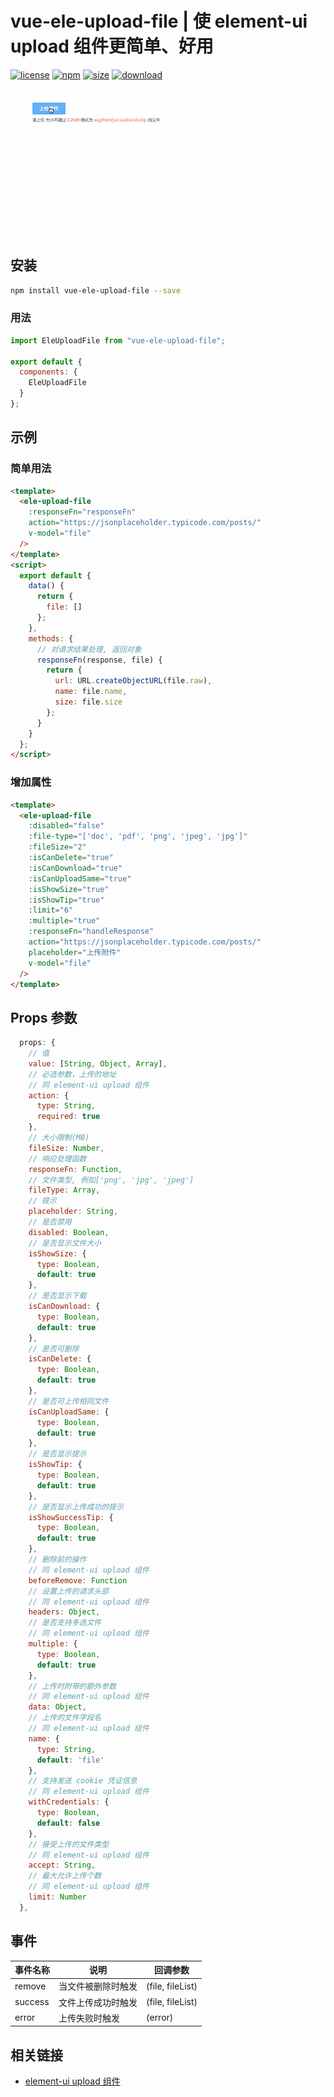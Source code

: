 # vue-ele-upload-file | 使 element-ui upload 组件更简单、好用

[![license](https://img.shields.io/npm/l/vue-ele-upload-file.svg)](https://dream2023.github.io/vue-ele-upload-file/)
[![npm](https://img.shields.io/npm/v/vue-ele-upload-file.svg)](https://www.npmjs.com/package/vue-ele-upload-file)
[![size](https://img.shields.io/bundlephobia/minzip/vue-ele-upload-file.svg)](https://www.npmjs.com/package/vue-ele-upload-file)
[![download](https://img.shields.io/npm/dw/vue-ele-upload-file.svg)](https://npmcharts.com/compare/vue-ele-upload-file?minimal=true)

![image](https://raw.githubusercontent.com/dream2023/images/master/vue-ele-upload-file.17yo68suvvo.gif)

## 安装

```bash
npm install vue-ele-upload-file --save
```

### 用法

```js
import EleUploadFile from "vue-ele-upload-file";

export default {
  components: {
    EleUploadFile
  }
};
```

## 示例

### 简单用法

```html
<template>
  <ele-upload-file
    :responseFn="responseFn"
    action="https://jsonplaceholder.typicode.com/posts/"
    v-model="file"
  />
</template>
<script>
  export default {
    data() {
      return {
        file: []
      };
    },
    methods: {
      // 对请求结果处理, 返回对象
      responseFn(response, file) {
        return {
          url: URL.createObjectURL(file.raw),
          name: file.name,
          size: file.size
        };
      }
    }
  };
</script>
```

### 增加属性

```html
<template>
  <ele-upload-file
    :disabled="false"
    :file-type="['doc', 'pdf', 'png', 'jpeg', 'jpg']"
    :fileSize="2"
    :isCanDelete="true"
    :isCanDownload="true"
    :isCanUploadSame="true"
    :isShowSize="true"
    :isShowTip="true"
    :limit="6"
    :multiple="true"
    :responseFn="handleResponse"
    action="https://jsonplaceholder.typicode.com/posts/"
    placeholder="上传附件"
    v-model="file"
  />
</template>
```

## Props 参数

```js
  props: {
    // 值
    value: [String, Object, Array],
    // 必选参数，上传的地址
    // 同 element-ui upload 组件
    action: {
      type: String,
      required: true
    },
    // 大小限制(MB)
    fileSize: Number,
    // 响应处理函数
    responseFn: Function,
    // 文件类型, 例如['png', 'jpg', 'jpeg']
    fileType: Array,
    // 提示
    placeholder: String,
    // 是否禁用
    disabled: Boolean,
    // 是否显示文件大小
    isShowSize: {
      type: Boolean,
      default: true
    },
    // 是否显示下载
    isCanDownload: {
      type: Boolean,
      default: true
    },
    // 是否可删除
    isCanDelete: {
      type: Boolean,
      default: true
    },
    // 是否可上传相同文件
    isCanUploadSame: {
      type: Boolean,
      default: true
    },
    // 是否显示提示
    isShowTip: {
      type: Boolean,
      default: true
    },
    // 是否显示上传成功的提示
    isShowSuccessTip: {
      type: Boolean,
      default: true
    },
    // 删除前的操作
    // 同 element-ui upload 组件
    beforeRemove: Function
    // 设置上传的请求头部
    // 同 element-ui upload 组件
    headers: Object,
    // 是否支持多选文件
    // 同 element-ui upload 组件
    multiple: {
      type: Boolean,
      default: true
    },
    // 上传时附带的额外参数
    // 同 element-ui upload 组件
    data: Object,
    // 上传的文件字段名
    // 同 element-ui upload 组件
    name: {
      type: String,
      default: 'file'
    },
    // 支持发送 cookie 凭证信息
    // 同 element-ui upload 组件
    withCredentials: {
      type: Boolean,
      default: false
    },
    // 接受上传的文件类型
    // 同 element-ui upload 组件
    accept: String,
    // 最大允许上传个数
    // 同 element-ui upload 组件
    limit: Number
  },
```

## 事件

| 事件名称 | 说明               | 回调参数         |
| -------- | ------------------ | ---------------- |
| remove   | 当文件被删除时触发 | (file, fileList) |
| success  | 文件上传成功时触发 | (file, fileList) |
| error    | 上传失败时触发     | (error)          |

## 相关链接

- [element-ui upload 组件](https://element.eleme.cn/#/zh-CN/component/upload)
